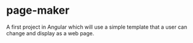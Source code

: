 # page-maker
A first project in Angular which will use a simple template that a user can change and display as a web page.
